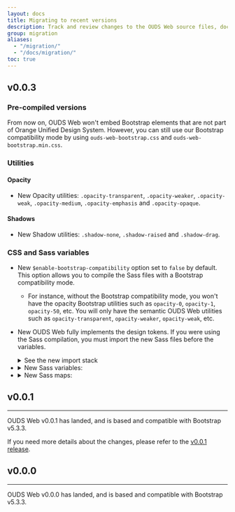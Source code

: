 ```yaml
---
layout: docs
title: Migrating to recent versions
description: Track and review changes to the OUDS Web source files, documentation, and components to help you migrate from previous versions.
group: migration
aliases:
  - "/migration/"
  - "/docs/migration/"
toc: true
---
```


## v0.0.3

### Pre-compiled versions

From now on, OUDS Web won't embed Bootstrap elements that are not part of Orange Unified Design System. However, you can still use our Bootstrap compatibility mode by using `ouds-web-bootstrap.css` and `ouds-web-bootstrap.min.css`.

### Utilities

#### Opacity

- <span class="badge text-bg-success">New</span> Opacity utilities: `.opacity-transparent`, `.opacity-weaker`, `.opacity-weak`, `.opacity-medium`, `.opacity-emphasis` and `.opacity-opaque`.

#### Shadows

- <span class="badge text-bg-success">New</span> Shadow utilities: `.shadow-none`, `.shadow-raised` and `.shadow-drag`.

### CSS and Sass variables

- <span class="badge text-bg-success">New</span> `$enable-bootstrap-compatibility` option set to `false` by default. This option allows you to compile the Sass files with a Bootstrap compatibility mode.
  - For instance, without the Bootstrap compatibility mode, you won't have the opacity Bootstrap utilities such as `opacity-0`, `opacity-1`, `opacity-50`, etc. You will only have the semantic OUDS Web utilities such as `opacity-transparent`, `opacity-weaker`, `opacity-weak`, etc.

- <span class="badge text-bg-success">New</span> OUDS Web fully implements the design tokens. If you were using the Sass compilation, you must import the new Sass files before the variables.

  <details class="mb-3">
  <summary>See the new import stack</summary>

  ```diff
    @import "functions";
  + @import "tokens/raw";
  + @import "tokens/semantic";
  + @import "tokens/component";
    @import "variables";
    @import "variables-dark";
    // etc
  ```
  </details>

- <details class="mb-2">
    <summary><span class="badge text-bg-success">New</span> Sass variables:</summary>
    <ul>
      <li><code>$ouds-box-shadow-blur-0</code></li>
      <li><code>$ouds-box-shadow-blur-200</code></li>
      <li><code>$ouds-box-shadow-blur-300</code></li>
      <li><code>$ouds-box-shadow-blur-400</code></li>
      <li><code>$ouds-box-shadow-blur-500</code></li>
      <li><code>$ouds-box-shadow-blur-600</code></li>
      <li><code>$ouds-box-shadow-blur-700</code></li>
      <li><code>$ouds-box-shadow-blur-drag</code></li>
      <li><code>$ouds-box-shadow-blur-focus</code></li>
      <li><code>$ouds-box-shadow-blur-none</code></li>
      <li><code>$ouds-box-shadow-blur-overlay-default</code></li>
      <li><code>$ouds-box-shadow-blur-overlay-emphasized</code></li>
      <li><code>$ouds-box-shadow-blur-raised</code></li>
      <li><code>$ouds-box-shadow-blur-sticky-default</code></li>
      <li><code>$ouds-box-shadow-blur-sticky-emphasized</code></li>
      <li><code>$ouds-box-shadow-blur-sticky-navigation-scrolled</code></li>
      <li><code>$ouds-box-shadow-color-drag</code></li>
      <li><code>$ouds-box-shadow-color-focus</code></li>
      <li><code>$ouds-box-shadow-color-none</code></li>
      <li><code>$ouds-box-shadow-color-overlay-default</code></li>
      <li><code>$ouds-box-shadow-color-overlay-emphasized</code></li>
      <li><code>$ouds-box-shadow-color-raised</code></li>
      <li><code>$ouds-box-shadow-color-sticky-default</code></li>
      <li><code>$ouds-box-shadow-color-sticky-emphasized</code></li>
      <li><code>$ouds-box-shadow-color-sticky-navigation-scrolled</code></li>
      <li><code>$ouds-box-shadow-drag</code></li>
      <li><code>$ouds-box-shadow-focus</code></li>
      <li><code>$ouds-box-shadow-none</code></li>
      <li><code>$ouds-box-shadow-overlay-default</code></li>
      <li><code>$ouds-box-shadow-overlay-emphasized</code></li>
      <li><code>$ouds-box-shadow-raised</code></li>
      <li><code>$ouds-box-shadow-spread-0</code></li>
      <li><code>$ouds-box-shadow-spread-300</code></li>
      <li><code>$ouds-box-shadow-spread-drag</code></li>
      <li><code>$ouds-box-shadow-spread-focus</code></li>
      <li><code>$ouds-box-shadow-spread-n100</code></li>
      <li><code>$ouds-box-shadow-spread-n200</code></li>
      <li><code>$ouds-box-shadow-spread-n300</code></li>
      <li><code>$ouds-box-shadow-spread-n400</code></li>
      <li><code>$ouds-box-shadow-spread-none</code></li>
      <li><code>$ouds-box-shadow-spread-overlay-default</code></li>
      <li><code>$ouds-box-shadow-spread-overlay-emphasized</code></li>
      <li><code>$ouds-box-shadow-spread-raised</code></li>
      <li><code>$ouds-box-shadow-spread-sticky-default</code></li>
      <li><code>$ouds-box-shadow-spread-sticky-emphasized</code></li>
      <li><code>$ouds-box-shadow-spread-sticky-navigation-scrolled</code></li>
      <li><code>$ouds-box-shadow-sticky-default</code></li>
      <li><code>$ouds-box-shadow-sticky-emphasized</code></li>
      <li><code>$ouds-box-shadow-sticky-navigation-scrolled</code></li>
      <li><code>$ouds-box-shadow-x-0</code></li>
      <li><code>$ouds-box-shadow-x-drag</code></li>
      <li><code>$ouds-box-shadow-x-focus</code></li>
      <li><code>$ouds-box-shadow-x-none</code></li>
      <li><code>$ouds-box-shadow-x-overlay-default</code></li>
      <li><code>$ouds-box-shadow-x-overlay-emphasized</code></li>
      <li><code>$ouds-box-shadow-x-raised</code></li>
      <li><code>$ouds-box-shadow-x-sticky-default</code></li>
      <li><code>$ouds-box-shadow-x-sticky-emphasized</code></li>
      <li><code>$ouds-box-shadow-x-sticky-navigation-scrolled</code></li>
      <li><code>$ouds-box-shadow-y-0</code></li>
      <li><code>$ouds-box-shadow-y-100</code></li>
      <li><code>$ouds-box-shadow-y-200</code></li>
      <li><code>$ouds-box-shadow-y-300</code></li>
      <li><code>$ouds-box-shadow-y-400</code></li>
      <li><code>$ouds-box-shadow-y-500</code></li>
      <li><code>$ouds-box-shadow-y-600</code></li>
      <li><code>$ouds-box-shadow-y-drag</code></li>
      <li><code>$ouds-box-shadow-y-focus</code></li>
      <li><code>$ouds-box-shadow-y-none</code></li>
      <li><code>$ouds-box-shadow-y-overlay-default</code></li>
      <li><code>$ouds-box-shadow-y-overlay-emphasized</code></li>
      <li><code>$ouds-box-shadow-y-raised</code></li>
      <li><code>$ouds-box-shadow-y-sticky-default</code></li>
      <li><code>$ouds-box-shadow-y-sticky-emphasized</code></li>
      <li><code>$ouds-box-shadow-y-sticky-navigation-scrolled</code></li>
      <li><code>$ouds-opacity-0</code></li>
      <li><code>$ouds-opacity-100</code></li>
      <li><code>$ouds-opacity-300</code></li>
      <li><code>$ouds-opacity-500</code></li>
      <li><code>$ouds-opacity-700</code></li>
      <li><code>$ouds-opacity-900</code></li>
    </ul>
  </details>

- <details class="mb-2">
    <summary><span class="badge text-bg-success">New</span> Sass maps:</summary>
    <ul>
      <li><code>$ouds-box-shadows</code></li>
      <li><code>$ouds-opacities</code></li>
    </ul>
  </details>

## v0.0.1

<hr class="mb-4">

OUDS Web v0.0.1 has landed, and is based and compatible with Bootstrap v5.3.3.

If you need more details about the changes, please refer to the [v0.0.1 release](https://github.com/Orange-OpenSource/Orange-Boosted-Bootstrap/releases/tag/v0.0.1-ouds-web).

## v0.0.0

<hr class="mb-4">

OUDS Web v0.0.0 has landed, and is based and compatible with Bootstrap v5.3.3.

